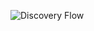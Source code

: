 ![Discovery Flow](https://www.websequencediagrams.com/cgi-bin/cdraw?lz=dGl0bGUgUmVkaXMgRGlzY292ZXJ5IEZsb3cKClphYmJpeCBTZXJ2ZXJzLT4ACQdBZ2VudDogcmVkaXMuZAAsCFtQYXNzd29yZHMgQXJyYXldADcIACoFLT4AIA8uc2gAMhEuc2gKI21haW4KABsSLT4AgR8FOiBHZXRMaXN0AIEtBUluc3RhbmNlcyg8AG8PPikKbG9vcCB2aWEgbGlzdCBvZiBpACYIAEMcAIFICF8AgVoFXwAsCCgpAHgcZ2VuZXJhdGUALgdzdGF0c19yZXBvcnQoKQplbmQKAIJcBQCBbxYANAkAgkIJX2pzb24AWxcAgnYOACIaAIJvDgCDPA4AWBwK&s=modern-blue)
